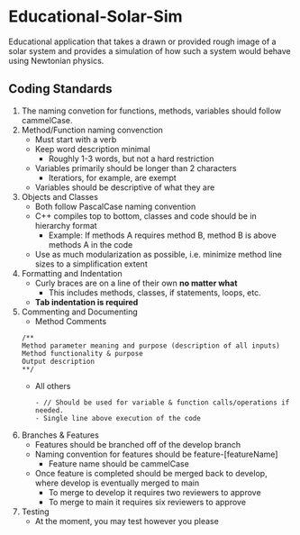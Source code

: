 # Educational-Solar-Sim
Educational application that takes a drawn or provided rough image of a solar system and provides a simulation of how such a system would behave using Newtonian physics.

## Coding Standards 
1. The naming convetion for functions, methods, variables should follow cammelCase.
2. Method/Function naming convenction 
    - Must start with a verb 
    - Keep word description minimal 
        - Roughly 1-3 words, but not a hard restriction 
    - Variables primarily should be longer than 2 characters
        - Iteratiors, for example, are exempt 
    - Variables should be descriptive of what they are
3. Objects and Classes 
    - Both follow PascalCase naming convention 
    - C++ compiles top to bottom, classes and code should be in hierarchy format 
        - Example: If methods A requires method B, method B is above methods A in the code
    - Use as much modularization as possible, i.e. minimize method line sizes to a simplification extent
4. Formatting and Indentation
    - Curly braces are on a line of their own **no matter what**
        - This includes methods, classes, if statements, loops, etc.
    - **Tab indentation is required**
5. Commenting and Documenting
    - Method Comments 
    ```
	/**
	Method parameter meaning and purpose (description of all inputs)
	Method functionality & purpose
	Output description
	**/
    ```
    - All others 
        ```
        - // Should be used for variable & function calls/operations if needed. 
        - Single line above execution of the code 
        ```
6. Branches & Features 
    - Features should be branched off of the develop branch 
    - Naming convention for features should be feature-[featureName]
        - Feature name should be cammelCase
    - Once feature is completed should be merged back to develop, where develop is eventually merged to main 
        - To merge to develop it requires two reviewers to approve
        - To merge to main it requires six reviewers to approve 
7. Testing 
    - At the moment, you may test however you please 